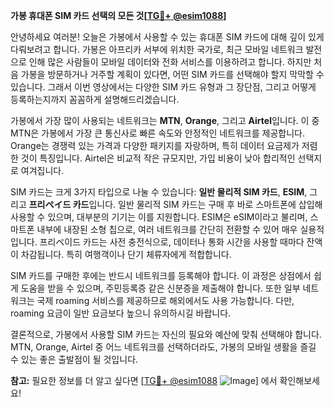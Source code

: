 **가봉 휴대폰 SIM 카드 선택의 모든 것[[TG💪+ @esim1088](https://t.me/s/esim1088)]**

안녕하세요 여러분! 오늘은 가봉에서 사용할 수 있는 휴대폰 SIM 카드에 대해 깊이 있게 다뤄보려고 합니다. 가봉은 아프리카 서부에 위치한 국가로, 최근 모바일 네트워크 발전으로 인해 많은 사람들이 모바일 데이터와 전화 서비스를 이용하려고 합니다. 하지만 처음 가봉을 방문하거나 거주할 계획이 있다면, 어떤 SIM 카드를 선택해야 할지 막막할 수 있습니다. 그래서 이번 영상에서는 다양한 SIM 카드 유형과 그 장단점, 그리고 어떻게 등록하는지까지 꼼꼼하게 설명해드리겠습니다.

가봉에서 가장 많이 사용되는 네트워크는 **MTN**, **Orange**, 그리고 **Airtel**입니다. 이 중 MTN은 가봉에서 가장 큰 통신사로 빠른 속도와 안정적인 네트워크를 제공합니다. Orange는 경쟁력 있는 가격과 다양한 패키지를 자랑하며, 특히 데이터 요금제가 저렴한 것이 특징입니다. Airtel은 비교적 작은 규모지만, 가입 비용이 낮아 합리적인 선택지로 여겨집니다.

SIM 카드는 크게 3가지 타입으로 나눌 수 있습니다: **일반 물리적 SIM 카드**, **ESIM**, 그리고 **프리ペイ드 카드**입니다. 일반 물리적 SIM 카드는 구매 후 바로 스마트폰에 삽입해 사용할 수 있으며, 대부분의 기기는 이를 지원합니다. ESIM은 eSIM이라고 불리며, 스마트폰 내부에 내장된 소형 칩으로, 여러 네트워크를 간단히 전환할 수 있어 매우 실용적입니다. 프리ペ이드 카드는 사전 충전식으로, 데이터나 통화 시간을 사용할 때마다 잔액이 차감됩니다. 특히 여행객이나 단기 체류자에게 적합합니다.

SIM 카드를 구매한 후에는 반드시 네트워크를 등록해야 합니다. 이 과정은 상점에서 쉽게 도움을 받을 수 있으며, 주민등록증 같은 신분증을 제출해야 합니다. 또한 일부 네트워크는 국제 roaming 서비스를 제공하므로 해외에서도 사용 가능합니다. 다만, roaming 요금이 일반 요금보다 높으니 유의하시길 바랍니다.

결론적으로, 가봉에서 사용할 SIM 카드는 자신의 필요와 예산에 맞춰 선택해야 합니다. MTN, Orange, Airtel 중 어느 네트워크를 선택하더라도, 가봉의 모바일 생활을 즐길 수 있는 좋은 출발점이 될 것입니다.

**참고:** 필요한 정보를 더 알고 싶다면 [[TG💪+ @esim1088](https://t.me/s/esim1088) ![Image](https://i.postimg.cc/Y0z9fWf4/image.png)] 에서 확인해보세요!